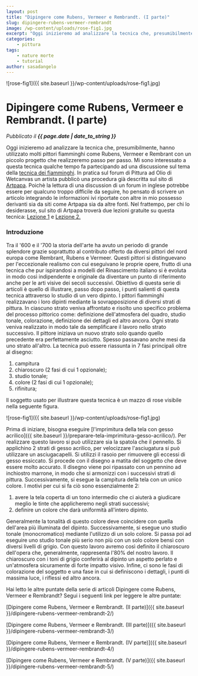 ```yaml
---
layout: post
title: "Dipingere come Rubens, Vermeer e Rembrandt. (I parte)"
slug: dipingere-rubens-vermeer-rembrandt
image: /wp-content/uploads/rose-fig1.jpg
excerpt: "Oggi inizieremo ad analizzare la tecnica che, presumibilmente, hanno utilizzato molti pittori fiamminghi come Rubens, Vermeer e Rembrant con un piccolo"
categories:
    - pittura
tags:
    - nature morte
    - tutorial
author: sasadangelo
---
```


![rose-fig1]({{ site.baseurl }}/wp-content/uploads/rose-fig1.jpg)

# Dipingere come Rubens, Vermeer e Rembrandt. (I parte)
_Pubblicato il **{{ page.date | date_to_string }}**_

Oggi inizieremo ad analizzare la tecnica che, presumibilmente, hanno utilizzato molti pittori fiamminghi come Rubens, Vermeer e Rembrant con un piccolo progetto che realizzeremo passo per passo. Mi sono interessato a questa tecnica qualche tempo fa partecipando ad una discussione sul tema della [tecnica dei fiamminghi](http://www.wetcanvas.com/forums/showthread.php?t=141627). In pratica sul forum di Pittura ad Olio di Wetcanvas un artista pubblicò una procedura già descritta sul sito di [Artpapa](http://www.artpapa.com/). Poichè la lettura di una discussion di un forum in inglese potrebbe essere per qualcuno troppo difficile da seguire, ho pensato di scrivere un articolo integrando le informazioni ivi riportate con altre in mio possesso derivanti sia da siti come Artpapa sia da altre fonti. Nel frattempo, per chi lo desiderasse, sul sito di Artpapa troverà due lezioni gratuite su questa tecnica: [Lezione 1](http://www.1art.com/tips.htm) e [Lezione 2.](http://www.artpapa.com/oil-painting-lesson-1/index.html)

### Introduzione

Tra il '600 e il '700 la storia dell'arte ha avuto un periodo di grande splendore grazie soprattutto al contributo offerto da diversi pittori del nord europa come Rembrant, Rubens e Vermeer. Questi pittori si distinguevano per l'eccezionale realismo con cui eseguivano le proprie opere, frutto di una tecnica che pur ispirandosi a modelli del Rinascimento italiano si è evoluta in modo così indipendente e originale da diventare un punto di riferimento anche per le arti visive dei secoli successivi. Obiettivo di questa serie di articoli è quello di illustrare, passo dopo passo, i punti salienti di questa tecnica attraverso lo studio di un vero dipinto. I pittori fiamminghi realizzavano i loro dipinti mediante la sovrapposizione di diversi strati di pittura. In ciascuno strato veniva affrontato e risolto uno specifico problema del processo pittorico come: definizione dell'atmosfera del quadro, studio tonale, colorazione, definizione dei dettagli ed altro ancora. Ogni strato veniva realizzato in modo tale da semplificare il lavoro nello strato successivo. Il pittore iniziava un nuovo strato solo quando quello precedente era perfettamente asciutto. Spesso passavano anche mesi da uno strato all'altro. La tecnica può essere riassunta in 7 fasi principali oltre al disegno:

1. campitura
2. chiaroscuro (2 fasi di cui 1 opzionale);
3. studio tonale;
4. colore (2 fasi di cui 1 opzionale);
5. rifinitura;

ll soggetto usato per illustrare questa tecnica è un mazzo di rose visibile nella seguente figura.

![rose-fig1]({{ site.baseurl }}/wp-content/uploads/rose-fig1.jpg)

Prima di iniziare, bisogna eseguire [l'imprimitura della tela con gesso acrilico]({{ site.baseurl }}/preparare-tela-imprimitura-gesso-acrilico/). Per realizzare questo lavoro si può utilizzare sia la spatola che il pennello. Si applichino 2 strati di gesso acrilico, per velocizzare l'asciugatura si può utilizzare un asciugacapelli. Si utilizzi il rasoio per rimuovere gli eccessi di gesso essiccato. Si procede con il disegno a matita del soggetto che deve essere molto accurato. Il disegno viene poi ripassato con un pennino ad inchiostro marrone, in modo che si armonizzi con i successivi strati di pittura. Successivamente, si esegue la campitura della tela con un unico colore. I motivi per cui si fa ciò sono essenzialmente 2:

1. avere la tela coperta di un tono intermedio che ci aiuterà a giudicare meglio le tinte che applicheremo negli strati successivi;
2. definire un colore che darà uniformità all'intero dipinto.

Generalmente la tonalità di questo colore deve coincidere con quella dell'area più illuminata del dipinto. Successivamente, si esegue uno studio tonale (monocromatico) mediante l'utilizzo di un solo colore. Si passa poi ad eseguire uno studio tonale più serio non più con un solo colore bensì con diversi livelli di grigio. Con questo lavoro avremo così definito il chiaroscuro dell'opera che, generalmente, rappresenta l'80% del nostro lavoro. Il chiaroscuro con i toni di grigio conferirà al dipinto un aspetto perlato e un'atmosfera sicuramente di forte impatto visivo. Infine, ci sono le fasi di colorazione del soggetto e una fase in cui si definiscono i dettagli, i punti di massima luce, i riflessi ed altro ancora.

Hai letto le altre puntate della serie di articoli Dipingere come Rubens, Vermeer e Rembrandt? Segui i seguenti link per leggere le altre puntate:

[Dipingere come Rubens, Vermeer e Rembrandt. (II parte)]({{ site.baseurl }}/dipingere-rubens-vermeer-rembrandt-2/)

[Dipingere come Rubens, Vermeer e Rembrandt. (III parte)]({{ site.baseurl }}/dipingere-rubens-vermeer-rembrandt-3/)

[Dipingere come Rubens, Vermeer e Rembrandt. (IV parte)]({{ site.baseurl }}/dipingere-rubens-vermeer-rembrandt-4/)

[Dipingere come Rubens, Vermeer e Rembrandt. (V parte)]({{ site.baseurl }}/dipingere-rubens-vermeer-rembrandt-5/)
